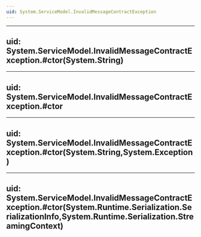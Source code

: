 ```yaml
---
uid: System.ServiceModel.InvalidMessageContractException
---
```


---
uid: System.ServiceModel.InvalidMessageContractException.#ctor(System.String)
---

---
uid: System.ServiceModel.InvalidMessageContractException.#ctor
---

---
uid: System.ServiceModel.InvalidMessageContractException.#ctor(System.String,System.Exception)
---

---
uid: System.ServiceModel.InvalidMessageContractException.#ctor(System.Runtime.Serialization.SerializationInfo,System.Runtime.Serialization.StreamingContext)
---

